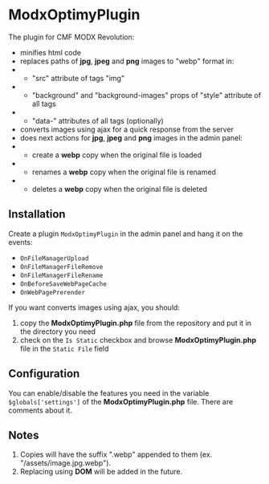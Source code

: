 # ModxOptimyPlugin
The plugin for CMF MODX Revolution:
* minifies html code
* replaces paths of **jpg**, **jpeg** and **png** images to "webp" format in:
* * "src" attribute of tags "img"
* * "background" and "background-images" props of "style" attribute of all tags 
* * "data-" attributes of all tags (optionally)
* converts images using ajax for a quick response from the server
* does next actions for **jpg**, **jpeg** and **png** images in the admin panel:
* * create a **webp** copy when the original file is loaded
* * renames a **webp** copy when the original file is renamed
* * deletes a **webp** copy when the original file is deleted

## Installation
Create a plugin `ModxOptimyPlugin` in the admin panel and hang it on the events:
* `OnFileManagerUpload`
* `OnFileManagerFileRemove`
* `OnFileManagerFileRename`
* `OnBeforeSaveWebPageCache`
* `OnWebPagePrerender`

If you want converts images using ajax, you should:
1. copy the **ModxOptimyPlugin.php** file from the repository and put it in the directory you need
2. check on the `Is Static` checkbox and browse **ModxOptimyPlugin.php** file in the `Static File` field

## Configuration
You can enable/disable the features you need in the variable `$globals['settings']` of the **ModxOptimyPlugin.php** file. There are comments about it.

## Notes
1. Copies will have the suffix ".webp" appended to them (ex. "/assets/image.jpg.webp").
2. Replacing using **DOM** will be added in the future.
